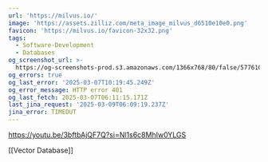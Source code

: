 ```yaml
---
url: 'https://milvus.io/'
image: 'https://assets.zilliz.com/meta_image_milvus_d6510e10e0.png'
favicon: 'https://milvus.io/favicon-32x32.png'
tags:
  - Software-Development
  - Databases
og_screenshot_url: >-
  https://og-screenshots-prod.s3.amazonaws.com/1366x768/80/false/577610f1494f292800a58bbb5f3ef67c8438a7b0f0e21421d2079103378c9956.jpeg
og_errors: true
og_last_error: '2025-03-07T10:19:45.249Z'
og_error_message: HTTP error 401
og_last_fetch: 2025-03-07T06:11:15.171Z
last_jina_request: '2025-03-09T06:09:19.237Z'
jina_error: TIMEOUT
---
```

https://youtu.be/3bftbAjQF7Q?si=Nl1s6c8MhIw0YLGS

[[Vector Database]]

